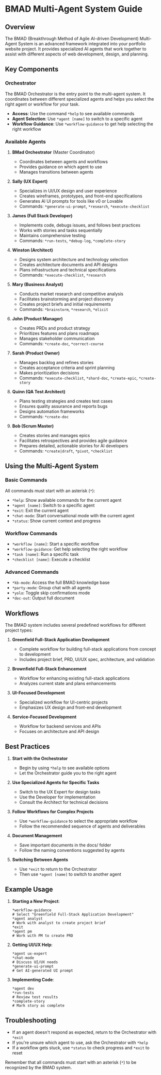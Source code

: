 # BMAD Multi-Agent System Guide

## Overview

The BMAD (Breakthrough Method of Agile AI-driven Development) Multi-Agent System is an advanced framework integrated into your portfolio website project. It provides specialized AI agents that work together to assist with different aspects of web development, design, and planning.

## Key Components

### Orchestrator

The BMAD Orchestrator is the entry point to the multi-agent system. It coordinates between different specialized agents and helps you select the right agent or workflow for your task.

- **Access**: Use the command `*help` to see available commands
- **Agent Selection**: Use `*agent [name]` to switch to a specific agent
- **Workflow Guidance**: Use `*workflow-guidance` to get help selecting the right workflow

### Available Agents

1. **BMad Orchestrator** (Master Coordinator)
   - Coordinates between agents and workflows
   - Provides guidance on which agent to use
   - Manages transitions between agents

2. **Sally (UX Expert)**
   - Specializes in UI/UX design and user experience
   - Creates wireframes, prototypes, and front-end specifications
   - Generates AI UI prompts for tools like v0 or Lovable
   - Commands: `*generate-ui-prompt`, `*research`, `*execute-checklist`

3. **James (Full Stack Developer)**
   - Implements code, debugs issues, and follows best practices
   - Works with stories and tasks sequentially
   - Maintains comprehensive testing
   - Commands: `*run-tests`, `*debug-log`, `*complete-story`

4. **Winston (Architect)**
   - Designs system architecture and technology selection
   - Creates architecture documents and API designs
   - Plans infrastructure and technical specifications
   - Commands: `*execute-checklist`, `*research`

5. **Mary (Business Analyst)**
   - Conducts market research and competitive analysis
   - Facilitates brainstorming and project discovery
   - Creates project briefs and initial requirements
   - Commands: `*brainstorm`, `*research`, `*elicit`

6. **John (Product Manager)**
   - Creates PRDs and product strategy
   - Prioritizes features and plans roadmaps
   - Manages stakeholder communication
   - Commands: `*create-doc`, `*correct-course`

7. **Sarah (Product Owner)**
   - Manages backlog and refines stories
   - Creates acceptance criteria and sprint planning
   - Makes prioritization decisions
   - Commands: `*execute-checklist`, `*shard-doc`, `*create-epic`, `*create-story`

8. **Quinn (QA Test Architect)**
   - Plans testing strategies and creates test cases
   - Ensures quality assurance and reports bugs
   - Designs automation frameworks
   - Commands: `*create-doc`

9. **Bob (Scrum Master)**
   - Creates stories and manages epics
   - Facilitates retrospectives and provides agile guidance
   - Prepares detailed, actionable stories for AI developers
   - Commands: `*create|draft`, `*pivot`, `*checklist`

## Using the Multi-Agent System

### Basic Commands

All commands must start with an asterisk (`*`):

- `*help`: Show available commands for the current agent
- `*agent [name]`: Switch to a specific agent
- `*exit`: Exit the current agent
- `*chat-mode`: Start conversational mode with the current agent
- `*status`: Show current context and progress

### Workflow Commands

- `*workflow [name]`: Start a specific workflow
- `*workflow-guidance`: Get help selecting the right workflow
- `*task [name]`: Run a specific task
- `*checklist [name]`: Execute a checklist

### Advanced Commands

- `*kb-mode`: Access the full BMAD knowledge base
- `*party-mode`: Group chat with all agents
- `*yolo`: Toggle skip confirmations mode
- `*doc-out`: Output full document

## Workflows

The BMAD system includes several predefined workflows for different project types:

1. **Greenfield Full-Stack Application Development**
   - Complete workflow for building full-stack applications from concept to development
   - Includes project brief, PRD, UI/UX spec, architecture, and validation

2. **Brownfield Full-Stack Enhancement**
   - Workflow for enhancing existing full-stack applications
   - Analyzes current state and plans enhancements

3. **UI-Focused Development**
   - Specialized workflow for UI-centric projects
   - Emphasizes UX design and front-end development

4. **Service-Focused Development**
   - Workflow for backend services and APIs
   - Focuses on architecture and API design

## Best Practices

1. **Start with the Orchestrator**
   - Begin by using `*help` to see available options
   - Let the Orchestrator guide you to the right agent

2. **Use Specialized Agents for Specific Tasks**
   - Switch to the UX Expert for design tasks
   - Use the Developer for implementation
   - Consult the Architect for technical decisions

3. **Follow Workflows for Complex Projects**
   - Use `*workflow-guidance` to select the appropriate workflow
   - Follow the recommended sequence of agents and deliverables

4. **Document Management**
   - Save important documents in the docs/ folder
   - Follow the naming conventions suggested by agents

5. **Switching Between Agents**
   - Use `*exit` to return to the Orchestrator
   - Then use `*agent [name]` to switch to another agent

## Example Usage

1. **Starting a New Project**:
   ```
   *workflow-guidance
   # Select "Greenfield Full-Stack Application Development"
   *agent analyst
   # Work with analyst to create project brief
   *exit
   *agent pm
   # Work with PM to create PRD
   ```

2. **Getting UI/UX Help**:
   ```
   *agent ux-expert
   *chat-mode
   # Discuss UI/UX needs
   *generate-ui-prompt
   # Get AI-generated UI prompt
   ```

3. **Implementing Code**:
   ```
   *agent dev
   *run-tests
   # Review test results
   *complete-story
   # Mark story as complete
   ```

## Troubleshooting

- If an agent doesn't respond as expected, return to the Orchestrator with `*exit`
- If you're unsure which agent to use, ask the Orchestrator with `*help`
- If a workflow gets stuck, use `*status` to check progress and `*exit` to reset

Remember that all commands must start with an asterisk (`*`) to be recognized by the BMAD system.